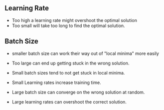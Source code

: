 ## Learning Rate
- Too high a learning rate might overshoot the optimal solution
- Too small will take too long to find the optimal solution.

## Batch Size
- smaller batch size can work their way out of "local minima" more easily
- Too large can end up getting stuck in the wrong solution.

- Small batch sizes tend to not get stuck in local minima.
- Small Learning rates increase training time.
- Large batch size can converge on the wrong solution at random.
- Large learning rates can overshoot the correct solution.